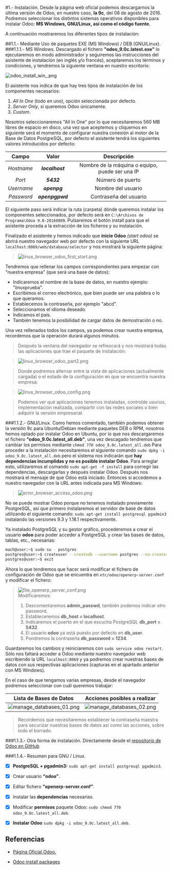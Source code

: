 #1.- Instalación.
Desde la página web oficial podemos descargarnos la última versión de Odoo, en nuestro caso, **la 9c**, del 08 de agosto de 2016. Podremos seleccionar los distintos sistemas operativos disponibles para instalar Odoo: **MS Windows, GNU/Linux, así como el código fuente.**

A continuación mostraremos los diferentes tipos de instalación:

##1.1.- Mediante Uso de paquetes EXE (MS Windows) / DEB (GNU/Linux).
###1.1.1.- MS Windows.
Descargado el fichero  **"odoo_9.0c.latest.exe"** lo ejecutaremos en modo administrador y seguiremos las instrucciones del asistente de instalación (en inglés y/o francés), aceptaremos los términos y condiciones, y tendremos la siguiente ventana en nuestro escritorio:

![odoo_install_win_.png](./images/odoo_install_win_.png "Asistente Instalación de Odoo")

El asistente nos indica de que hay tres tipos de instalación de los componentes necesarios:
1. *All In One* (todo en uno), opción seleccionada por defecto.
2. *Server Only*, si queremos Odoo únicamente.
3. *Custom*.

Nosotros seleccionaremos "All In One" por lo que necesitaremos 560 MB libres de espacio en disco, una vez que aceptemos y cliquemos en siguiente será el momento de configurar nuestra conexión al motor de la Base de Datos PostgreSQL, por defecto el asistente tendrá los siguientes valores introducidos por defecto:

| Campo | Valor | Descripción |
|:--------:|:--------:|:---------:|
| *Hostname* | ***localhost*** | Nombre de la máquina o equipo, puede ser una IP |
| *Port* | ***5432*** | Número de puerto |
| *Username* | ***openpg*** | Nombre del usuario |
| *Password* | ***openpgpwd*** | Contraseña del usuario |

El siguiente paso será indicar la ruta (carpeta) dónde queremos instalar los componentes seleccionados, por defecto será en `C:\Archivos de Programa\Odoo 9.0-20160809`. Pulsaremos el botón install para que el asistente proceda a la extracción de los ficheros y su instalación.

Finalizado el asistente y hemos indicado que **inicie Odoo** *(start odoo)* se abrirá nuestro navegador web por defecto con la siguiente URL `localhost:8069/web/database/selector` y nos mostrará la siguiente página:

>![linux_browser_odoo_first_start.png](./images/linux_browser_odoo_first_start.png "Datos para la creación de la empresa")

Tendremos que rellenar los campos correspondientes para empezar con "nuestra empresa" (que será una base de datos):
+ Indicaremos el nombre de la base de datos, en nuestro ejemplo: "linuxprueba".
+ Escribimos el correo electrónico, que bien puede ser una palabra o lo que queramos.
+ Establecemos la contraseña, por ejemplo "abcd".
+ Seleccionamos el idioma deseado.
+ Indicamos el país.
+ También tenemos la posibilidad de cargar datos de demostración o no.

Una vez rellenados todos los campos, ya podemos crear nuestra empresa, recordemos que la operación durará algunos minutos. 

>Después la ventana del navegador se refrescará y nos mostrará todas las aplicaciones que trae el paquete de instalación:

>![linux_browser_odoo_part2.png](./images/linux_browser_odoo_part2.png "Aplicaciones iniciales disponibles")

>Donde podremos alternar entre la vista de aplicaciones (actualmente cargada) o el estado de la configuración en que se encuentra nuestra empresa:

>![linux_browser_odoo_config.png](./images/linux_browser_odoo_config.png "Panel de configuración")

>Podemos ver qué aplicaciones tenemos instaladas, controlde usurios, implementación realizada, compartir con las redes sociales o bien adquirir la versión empresarial. 

###1.1.2.- GNU/Linux.
Como hemos comentado, también podemos obtener la versión 9c para Ubuntu/Debian mediante paquetes DEB o RPM, nosotros hemos optado por instalar Odoo en Ubuntu, por lo que nos descargaremos el fichero **"odoo_9.0c.latest_all.deb"**, una vez descagado tendremos que cambiar los permisos mediante `chmod 770 odoo_9.0c.latest_all.deb`
Para proceder a la instalación necesitaremos el siguiente comando `sudo dpkg -i odoo_9.0c.latest_all.deb` pero el sistema nos indicarán que **hay dependencias incumplidas y no es posible instalar Odoo**. 
Para arreglar esto, utilizaremos el comando `sudo apt-get -f install` para corregir las dependencias, descargarlas y después instalar Odoo. Después nos mostrará el mensaje de que Odoo está iniciado. Entonces si accedemos a nuestro navegador con la URL antes indicada para MS Windows:

>![error_browser_access_odoo.png](./images/error_browser_access_odoo.png "No se inicia Odoo")

No se puede mostrar Odoo porque no tenemos instalado previamente PostgreSQL, así que primero instalaremos el servidor de base de datos utilizando el siguiente comando: `sudo apt-get install postgresql pgadmin3` instalando las versiones 9.3 y 1.18.1 respectivamente.

Ya instalado PostgreSQL y su gestor gráfico, procederemos a crear el usuario **odoo** para poder acceder a PostgreSQL y crear las bases de datos, tablas, etc., necesarias:
```bash
mach@user:~$ sudo su - postgres
postgres@user:~$ createuser --createdb --username postgres --no-createrole --nosuperuser --pwprompt odoo
postgres@user:~$ exit
```
Ahora lo que tendremos que hacer será modificar el fichero de configuración de Odoo que se encuentra en `etc/odoo/openerp-server.conf` y modificar el fichero:

>![file_openerp_server_conf.png](./images/file_openerp_server_conf.png "Fichero de configuración")  
> Modificaremos:  
> 1. Descomentaremos **admin_passwd**, también podemos indicar otro password.  
> 2. Estableceremos **db_host = localhost**.  
> 3. Indicaremos el puerto en el que escucha PostgreSQL **db_port = 5432**.  
> 4. El usuario **odoo** ya está puesto por defecto en **db_user**.  
> 5. Pondremos la contraseña **db_password = 1234**.  

Guardaremos los cambios y reiniciaremos con `sudo service odoo restart`.
Sólo nos faltará acceder a Odoo mediante nuestro navegador web escribiendo la URL `localhost:8069` y ya podremos crear nuestras bases de datos con sus respectivas aplicaciones (capturas en el apartado anterior con MS Windows).

En el caso de que tengamos varias empresas, desde el navegador podremos seleccionar con cuál queremos trabajar:

| Lista de Bases de Datos | Acciones posibles a realizar |
|--------|--------|
|![manage_databases_01.png](./images/manage_databases_01.png "Empresas creadas")        |![manage_databases_02.png](./images/manage_databases_02.png "Administrar las BD")        |
> Recordemos que necesitaremos establecer la contraseña maestra para securizar nuestras bases de datos así como las acciones, sobre todo el borrado.

###1.1.3.- Otra forma de instalación.
Directamente desde el [repositorio de Odoo en GitHub][github_odoo]








###1.1.4.- Resumen para GNU / Linux.

- [x]  **PostgreSQL + pgadmin3:** `sudo apt-get install postgresql pgadmin3`.  
- [x]  Crear usuario **"odoo"**.  
- [x]  Editar fichero **"openerp-server.conf"**.  
- [x]  Instalar las **dependencias** necesarias.  
- [x]  Modificar **permisos** paquete Odoo: `sudo chmod 770 odoo_9.0c.latest_all.deb`.  
- [x]  **Instalar Odoo** `sudo dpkg -i odoo_9.0c.latest_all.deb`.  


## Referencias
+ [Página Oficial Odoo.](https://www.odoo.com/es_ES/)

+ [Odoo install packages](https://www.odoo.com/documentation/9.0/setup/install.html#setup-install-packaged)

<!-- Enlaces -->
[github_odoo]:https://github.com/odoo/odoo